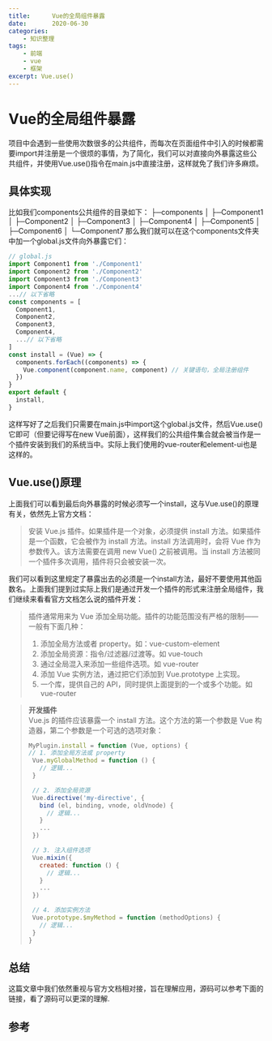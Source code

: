 ```yaml
---
title:      Vue的全局组件暴露
date:       2020-06-30
categories:
    - 知识整理
tags:
    - 前端
    - vue
    - 框架
excerpt: Vue.use()
---
```

# Vue的全局组件暴露

项目中会遇到一些使用次数很多的公共组件，而每次在页面组件中引入的时候都需要import并注册是一个很烦的事情，为了简化，我们可以对直接向外暴露这些公共组件，并使用Vue.use()指令在main.js中直接注册，这样就免了我们许多麻烦。

## 具体实现

比如我们components公共组件的目录如下：
├─components
│  ├─Component1
│  ├─Component2
│  ├─Component3
│  ├─Component4
│  ├─Component5
│  ├─Component6
│  └─Component7
那么我们就可以在这个components文件夹中加一个global.js文件向外暴露它们：

```javascript
// global.js
import Component1 from './Component1'
import Component2 from './Component2'
import Component3 from './Component3'
import Component4 from './Component4'
...// 以下省略
const components = [
  Component1,
  Component2,
  Component3,
  Component4,
  ...// 以下省略
]
const install = (Vue) => {
  components.forEach((components) => {
    Vue.component(component.name, component) // 关键语句，全局注册组件
  })
}
export default {
  install,
}
```

这样写好了之后我们只需要在main.js中import这个global.js文件，然后Vue.use()它即可（但要记得写在new Vue前面），这样我们的公共组件集合就会被当作是一个插件安装到我们的系统当中。实际上我们使用的vue-router和element-ui也是这样的。

## Vue.use()原理

上面我们可以看到最后向外暴露的时候必须写一个install，这与Vue.use()的原理有关，依然先上官方文档：
> 安装 Vue.js 插件。如果插件是一个对象，必须提供 install 方法。如果插件是一个函数，它会被作为 install 方法。install 方法调用时，会将 Vue 作为参数传入。该方法需要在调用 new Vue() 之前被调用。当 install 方法被同一个插件多次调用，插件将只会被安装一次。

我们可以看到这里规定了暴露出去的必须是一个install方法，最好不要使用其他函数名。上面我们提到过实际上我们是通过开发一个插件的形式来注册全局组件，我们继续来看看官方文档怎么说的插件开发：
> 插件通常用来为 Vue 添加全局功能。插件的功能范围没有严格的限制——一般有下面几种：
>
> 1. 添加全局方法或者 property。如：vue-custom-element
> 2. 添加全局资源：指令/过滤器/过渡等。如 vue-touch
> 3. 通过全局混入来添加一些组件选项。如 vue-router
> 4. 添加 Vue 实例方法，通过把它们添加到 Vue.prototype 上实现。
> 5. 一个库，提供自己的 API，同时提供上面提到的一个或多个功能。如 vue-router

> **开发插件**<br>
> Vue.js 的插件应该暴露一个 install 方法。这个方法的第一个参数是 Vue 构造器，第二个参数是一个可选的选项对象：
> 
> ```javascript
> MyPlugin.install = function (Vue, options) {
> // 1. 添加全局方法或 property
>  Vue.myGlobalMethod = function () {
>    // 逻辑...
>  }
>
>  // 2. 添加全局资源
>  Vue.directive('my-directive', {
>    bind (el, binding, vnode, oldVnode) {
>      // 逻辑...
>    }
>    ...
>  })
>
>  // 3. 注入组件选项
>  Vue.mixin({
>    created: function () {
>      // 逻辑...
>    }
>    ...
>  })
>
>  // 4. 添加实例方法
>  Vue.prototype.$myMethod = function (methodOptions) {
>    // 逻辑...
>  }
>}
> ```

## 总结

这篇文章中我们依然重视与官方文档相对接，旨在理解应用，源码可以参考下面的链接，看了源码可以更深的理解.

## 参考

[1]:https://blog.csdn.net/weixin_43788115/article/details/103384064
[2]:https://cn.vuejs.org/v2/guide/plugins.html
